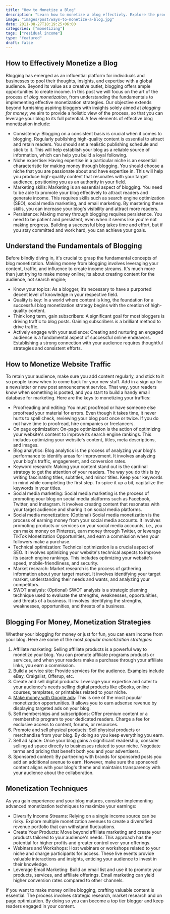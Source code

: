 ```yaml
---
title: "How to Monetize a Blog"
description: "Learn how to monetize a blog effectivly. Explore the process, from understanding the fundamentals to long-term innovation."
image: "images/post/ways-to-monetize-a-blog.jpg"
date: 2011-08-27T18:19:25+06:00
categories: ["monetizing"]
tags: ["residual income"]
type: "featured"
draft: false
---
```


## How to Effectively Monetize a Blog

Blogging has emerged as an influential platform for individuals and businesses to pool their thoughts, insights, and expertise with a global audience. Beyond its value as a creative outlet, blogging offers ample opportunities to create income. In this post we will focus on the art of the process of _blog monetization_, from understanding the fundamentals to implementing effective monetization strategies. Our objective extends beyond furnishing aspiring bloggers with insights solely aimed at _blogging for money_; we aim to provide a holistic view of the process, so that you can leverage your blog to its full potential. A few elements of effective blog monetization include:

- Consistency: Blogging on a consistent basis is crucial when it comes to blogging. Regularly publishing high-quality content is essential to attract and retain readers. You should set a realistic publishing schedule and stick to it. This will help establish your blog as a reliable source of information, which can help you build a loyal following.
- Niche expertise: Having expertise in a particular niche is an essential characteristic for making money through blogging. You should choose a niche that you are passionate about and have expertise in. This will help you produce high-quality content that resonates with your target audience, positioning you as an authority in your field.
- Marketing skills: Marketing is an essential aspect of blogging. You need to be able to promote your blog effectively to attract readers and generate income. This requires skills such as search engine optimization (SEO), social media marketing, and email marketing. By mastering these skills, you can increase your blog's visibility and attract more readers.
- Persistence: Making money through blogging requires persistence. You need to be patient and persistent, even when it seems like you're not making progress. Building a successful blog takes time and effort, but if you stay committed and work hard, you can achieve your goals.

## Understand the Fundamentals of Blogging

Before blindly diving in, it's crucial to grasp the fundamental concepts of blog monetization. Making money from blogging involves leveraging your content, traffic, and influence to create income streams. It's much more than just trying to make money online; its about creating content for the audience, not search engine;

- Know your topics: As a blogger, it’s necessary to have a purported decent level of knowledge in your respective field.
- Quality is key: In a world where content is king, the foundation for a successful blog monetization strategy begins with the creation of high-quality content.
- Think long term, gain subscribers: A significant goal for most bloggers is driving traffic to blog posts. Gaining subscribers is a brilliant method to drive traffic.
- Actively engage with your audience: Creating and nurturing an engaged audience is a fundamental aspect of successful online endeavors. Establishing a strong connection with your audience requires thoughtful strategies and consistent efforts.

## How to Monetize Website Traffic

To retain your audience, make sure you add content regularly, and stick to it so people know when to come back for your new stuff. Add in a sign up for a newsletter or new post announcement service. That way, your readers know when something is posted, and you start to build a handy email database for marketing. Here are the keys to monetizing your traffics:

- Proofreading and editing: You must proofread or have someone else proofread your material for errors. Even though it takes time, it never hurts to spell check, reviewing your blog post once or twice. If you do not have time to proofread, hire companies or freelancers.
- On page optimization: On-page optimization is the action of optimizing your website's content to improve its search engine rankings. This includes optimizing your website's content, titles, meta descriptions, and images.
- Blog analytics: Blog analytics is the process of analyzing your blog's performance to identify areas for improvement. It involves analyzing your blog's traffic, engagement, and conversion rates.
- Keyword research: Making your content stand out is the cardinal strategy to get the attention of your readers. The way you do this is by writing fascinating titles, subtitles, and minor titles. Keep your keywords in mind while completing the first step. To spice it up a bit, capitalize the keywords in your titles.
- Social media marketing: Social media marketing is the process of promoting your blog on social media platforms such as Facebook, Twitter, and Instagram. It involves creating content that resonates with your target audience and sharing it on social media platforms.
- Social media monetization: (Optional) Social media monetization is the process of earning money from your social media accounts. It involves promoting products or services on your social media accounts, i.e., you can make money on Pinterest, earn money through Twitter, or leverage TikTok Monetization Opportunities, and earn a commission when your followers make a purchase.
- Technical optimization: Technical optimization is a crucial aspect of SEO. It involves optimizing your website's technical aspects to improve its search engine rankings. This includes optimizing your website's speed, mobile-friendliness, and security.
- Market research: Market research is the process of gathering information about your target market. It involves identifying your target market, understanding their needs and wants, and analyzing your competitors.
- SWOT analysis: (Optional) SWOT analysis is a strategic planning technique used to evaluate the strengths, weaknesses, opportunities, and threats of a business. It involves identifying the strengths, weaknesses, opportunities, and threats of a business.

## Blogging For Money, Monetization Strategies

Whether your blogging for money or just for fun, you can earn income from your blog. Here are some of the most _popular monetization strategies_:

1. Affiliate marketing: Selling affiliate products is a powerful way to monetize your blog. You can promote affiliate programs products or services, and when your readers make a purchase through your affiliate links, you earn a commission.
2. Build a service site: Provide services for the audience. Examples include eBay, Craigslist, Offerup, etc.
3. Create and sell digital products: Leverage your expertise and cater to your audience's needs selling digital products like eBooks, online courses, templates, or printables related to your niche.
4. [Make money with Google ads](/blog/how-to-make-money-with-google-ads): This is one of the most popular monetization opportunities. It allows you to earn adsense revenue by displaying targeted ads on your blog.
5. Sell memberships and subscriptions: Offer premium content or a membership program to your dedicated readers. Charge a fee for exclusive access to content, forums, or resources.
6. Promote and sell physical products: Sell physical products or merchandise from your blog. By doing so you keep everything you earn.
7. Sell ad space: Once your blog gains a significant readership, consider selling ad space directly to businesses related to your niche. Negotiate terms and pricing that benefit both you and your advertisers.
8. Sponsored content: By partnering with brands for sponsored posts you add an additional avenue to earn. However, make sure the sponsored content aligns with your blog's theme and maintains transparency with your audience about the collaboration.

## Monetization Techniques

As you gain experience and your blog matures, consider implementing advanced monetization techniques to maximize your earnings:

- Diversify Income Streams: Relying on a single income source can be risky. Explore multiple monetization avenues to create a diversified revenue portfolio that can withstand fluctuations.
- Create Your Products: Move beyond affiliate marketing and create your products tailored to your audience's needs. This approach has the potential for higher profits and greater control over your offerings.
- Webinars and Workshops: Host webinars or workshops related to your niche and charge participants for access. These live events provide valuable interactions and insights, enticing your audience to invest in their knowledge.
- Leverage Email Marketing: Build an email list and use it to promote your products, services, and affiliate offerings. Email marketing can yield higher conversion rates compared to other channels.

If you want to make money online blogging, crafting valuable content is essential. The process involves strategic research, market research and on page optimization. By doing so you can become a top tier blogger and keep readers engaged in your content.
